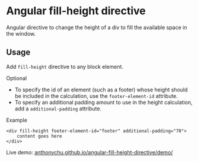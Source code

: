 ﻿Angular fill-height directive
====

Angular directive to change the height of a div to fill the available space in the window.

Usage
----

Add `fill-height` directive to any block element.

Optional

* To specify the id of an element (such as a footer) whose height should be included in the calculation, use the `footer-element-id` attribute.
* To specify an additional padding amount to use in the height calculation, add a `additional-padding` attribute.

Example


    <div fill-height footer-element-id="footer" additional-padding="70">
        content goes here
    </div>


Live demo: [anthonychu.github.io/angular-fill-height-directive/demo/](http://anthonychu.github.io/angular-fill-height-directive/demo/)